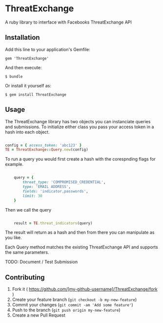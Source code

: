 # ThreatExchange

A ruby library to interface with Facebooks ThreatExchange API

## Installation

Add this line to your application's Gemfile:

    gem 'ThreatExchange'

And then execute:

    $ bundle

Or install it yourself as:

    $ gem install ThreatExchange

## Usage

The ThreatExchange library has two objects you can instanciate queries and
submissions. To initialize either class you pass your access token in a hash into each object.

```ruby

config = { access_token: 'abc123' }
TE = ThreatExchange::Query.new(config)

```

To run a query you would first create a hash with the corespnding flags for example.
```ruby

    query = { 
    	threat_type: 'COMPROMISED_CREDENTIAL',
	    type: 'EMAIL ADDRESS',
	    fields: 'indicator,passwords',
	    limit: 30
    }
```

Then we call the query 
```ruby

    result = TE.threat_indicators(query)
```

The result will return as a hash and then from there you can manipulate as you like.

Each Query method matches the existing ThreatExchange API and supports the same parameters. 



TODO: Document / Test Submission


## Contributing

1. Fork it ( https://github.com/[my-github-username]/ThreatExchange/fork )
2. Create your feature branch (`git checkout -b my-new-feature`)
3. Commit your changes (`git commit -am 'Add some feature'`)
4. Push to the branch (`git push origin my-new-feature`)
5. Create a new Pull Request
